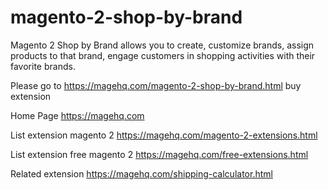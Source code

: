 # magento-2-shop-by-brand
Magento 2 Shop by Brand allows you to create, customize brands, assign products to that brand, engage customers in shopping activities with their favorite brands.

Please go to https://magehq.com/magento-2-shop-by-brand.html buy extension

Home Page https://magehq.com

List extension magento 2 https://magehq.com/magento-2-extensions.html

List extension free magento 2 https://magehq.com/free-extensions.html

Related extension https://magehq.com/shipping-calculator.html
